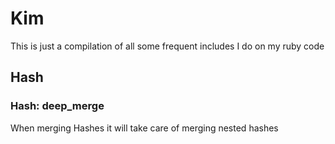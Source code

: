 Kim
===

This is just a compilation of all some frequent includes I do on my ruby code

Hash
----

### Hash: deep_merge

When merging Hashes it will take care of merging nested hashes 
